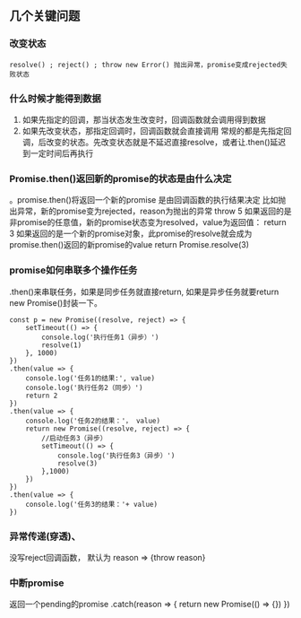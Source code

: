 ## 几个关键问题

### 改变状态
    resolve() ; reject() ; throw new Error() 抛出异常，promise变成rejected失败状态 

### 什么时候才能得到数据
1. 如果先指定的回调，那当状态发生改变时，回调函数就会调用得到数据
2. 如果先改变状态，那指定回调时，回调函数就会直接调用
    常规的都是先指定回调，后改变的状态。先改变状态就是不延迟直接resolve，或者让.then()延迟到一定时间后再执行

### Promise.then()返回新的promise的状态是由什么决定
。promise.then()将返回一个新的promise
是由回调函数的执行结果决定
    比如抛出异常，新的promise变为rejected，reason为抛出的异常                   throw 5
    如果返回的是非promise的任意值，新的promise状态变为resolved，value为返回值：  return 3
    如果返回的是一个新的promise对象，此promise的resolve就会成为promise.then()返回的新promise的value   return Promise.resolve(3)

### promise如何串联多个操作任务
.then()来串联任务，如果是同步任务就直接return, 如果是异步任务就要return new Promise()封装一下。
```
const p = new Promise((resolve, reject) => {
    setTimeout(() => {
        console.log('执行任务1（异步）')
        resolve(1)
    }, 1000)
})
.then(value => {
    console.log('任务1的结果:', value)
    console.log('执行任务2（同步）')
    return 2
})
.then(value => {
    console.log('任务2的结果：'， value)
    return new Promise((resolve, reject) => {
        //启动任务3（异步）
        setTimeout(() => {
            console.log('执行任务3（异步）')
            resolve(3)
        },1000)
    })
})
.then(value => {
    console.log('任务3的结果：'+ value)
})
```

### 异常传递(穿透)、
没写reject回调函数， 默认为  reason => {throw reason}


### 中断promise 
返回一个pending的promise
.catch(reason => {
return new Promise(() => {})
})